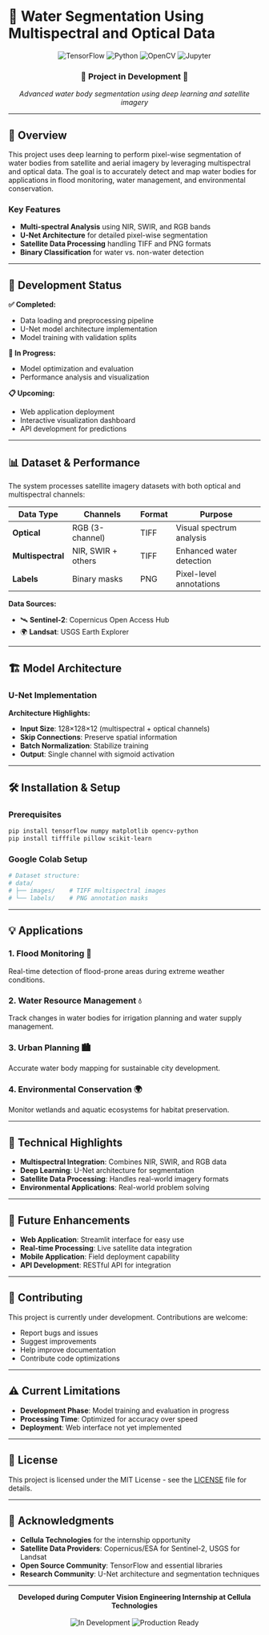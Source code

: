 # 🌊 Water Segmentation Using Multispectral and Optical Data

<div align="center">
  <img src="https://img.shields.io/badge/TensorFlow-FF6F00?style=for-the-badge&logo=tensorflow&logoColor=white" alt="TensorFlow">
  <img src="https://img.shields.io/badge/Python-3776AB?style=for-the-badge&logo=python&logoColor=white" alt="Python">
  <img src="https://img.shields.io/badge/OpenCV-27338e?style=for-the-badge&logo=OpenCV&logoColor=white" alt="OpenCV">
  <img src="https://img.shields.io/badge/Jupyter-F37626?style=for-the-badge&logo=jupyter&logoColor=white" alt="Jupyter">
</div>

<div align="center">
  <h3>🚧 <strong>Project in Development</strong> 🚧</h3>
  <p><em>Advanced water body segmentation using deep learning and satellite imagery</em></p>
</div>

---

## 🎯 Overview

This project uses deep learning to perform pixel-wise segmentation of water bodies from satellite and aerial imagery by leveraging multispectral and optical data. The goal is to accurately detect and map water bodies for applications in flood monitoring, water management, and environmental conservation.

### Key Features
- **Multi-spectral Analysis** using NIR, SWIR, and RGB bands
- **U-Net Architecture** for detailed pixel-wise segmentation
- **Satellite Data Processing** handling TIFF and PNG formats
- **Binary Classification** for water vs. non-water detection

---

## 🚧 Development Status

**✅ Completed:**
- Data loading and preprocessing pipeline
- U-Net model architecture implementation
- Model training with validation splits

**🔄 In Progress:**
- Model optimization and evaluation
- Performance analysis and visualization

**📋 Upcoming:**
- Web application deployment
- Interactive visualization dashboard
- API development for predictions

---

## 📊 Dataset & Performance

The system processes satellite imagery datasets with both optical and multispectral channels:

| Data Type | Channels | Format | Purpose |
|-----------|----------|---------|---------|
| **Optical** | RGB (3-channel) | TIFF | Visual spectrum analysis |
| **Multispectral** | NIR, SWIR + others | TIFF | Enhanced water detection |
| **Labels** | Binary masks | PNG | Pixel-level annotations |

**Data Sources:**
- 🛰️ **Sentinel-2**: Copernicus Open Access Hub
- 🌍 **Landsat**: USGS Earth Explorer

---

## 🏗️ Model Architecture

### U-Net Implementation

**Architecture Highlights:**
- **Input Size**: 128×128×12 (multispectral + optical channels)
- **Skip Connections**: Preserve spatial information
- **Batch Normalization**: Stabilize training
- **Output**: Single channel with sigmoid activation

---

## 🛠️ Installation & Setup

### Prerequisites
```bash
pip install tensorflow numpy matplotlib opencv-python
pip install tifffile pillow scikit-learn
```

### Google Colab Setup
```python
# Dataset structure:
# data/
# ├── images/    # TIFF multispectral images
# └── labels/    # PNG annotation masks
```

---

## 💡 Applications

### 1. Flood Monitoring 🌊
Real-time detection of flood-prone areas during extreme weather conditions.

### 2. Water Resource Management 💧
Track changes in water bodies for irrigation planning and water supply management.

### 3. Urban Planning 🏙️
Accurate water body mapping for sustainable city development.

### 4. Environmental Conservation 🌍
Monitor wetlands and aquatic ecosystems for habitat preservation.

---

## 🔬 Technical Highlights

- **Multispectral Integration**: Combines NIR, SWIR, and RGB data
- **Deep Learning**: U-Net architecture for segmentation
- **Satellite Data Processing**: Handles real-world imagery formats
- **Environmental Applications**: Real-world problem solving

---

## 🚀 Future Enhancements

- **Web Application**: Streamlit interface for easy use
- **Real-time Processing**: Live satellite data integration
- **Mobile Application**: Field deployment capability
- **API Development**: RESTful API for integration

---

## 🤝 Contributing

This project is currently under development. Contributions are welcome:
- Report bugs and issues
- Suggest improvements
- Help improve documentation
- Contribute code optimizations

---

## ⚠️ Current Limitations

- **Development Phase**: Model training and evaluation in progress
- **Processing Time**: Optimized for accuracy over speed
- **Deployment**: Web interface not yet implemented

---

## 📄 License

This project is licensed under the MIT License - see the [LICENSE](LICENSE) file for details.

---

## 🙏 Acknowledgments

- **Cellula Technologies** for the internship opportunity
- **Satellite Data Providers**: Copernicus/ESA for Sentinel-2, USGS for Landsat
- **Open Source Community**: TensorFlow and essential libraries
- **Research Community**: U-Net architecture and segmentation techniques

---

<div align="center">
  <strong>Developed during Computer Vision Engineering Internship at Cellula Technologies</strong>
  <br><br>
  <img src="https://img.shields.io/badge/🚧_Status-In_Development-yellow?style=for-the-badge" alt="In Development">
  <img src="https://img.shields.io/badge/🎯_Goal-Production_Ready-blue?style=for-the-badge" alt="Production Ready">
</div>
